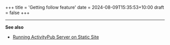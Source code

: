 +++
title = 'Getting follow feature'
date = 2024-08-09T15:35:53+10:00
draft = false
+++ 


---

**See also**
- [Running ActivityPub Server on Static Site](/activitypub_static/page/running_activitypub_server_leveraging_static_web_hosting/)

